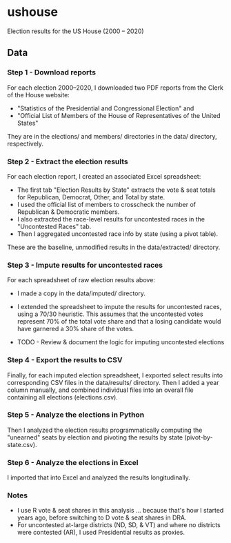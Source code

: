 # ushouse

Election results for the US House (2000 – 2020)

## Data

### Step 1 - Download reports

For each election 2000–2020, I downloaded two PDF reports from the Clerk of the
House website:

* "Statistics of the Presidential and Congressional Election" and
* "Official List of Members of the House of Representatives of the United States"

They are in the elections/ and members/ directories in the data/
directory, respectively.

### Step 2 - Extract the election results

For each election report, I created an associated Excel spreadsheet:

* The first tab "Election Results by State" extracts the vote & seat totals for
Republican, Democrat, Other, and Total by state.
* I used the official list of members to crosscheck the number of Republican &
Democratic members.
* I also extracted the race-level results for uncontested races in the "Uncontested
Races" tab.
* Then I aggregated uncontested race info by state (using a pivot table).

These are the baseline, unmodified results in the data/extracted/ directory.

### Step 3 - Impute results for uncontested races

For each spreadsheet of raw election results above:

* I made a copy in the data/imputed/ directory.
* I extended the spreadsheet to impute the results for uncontested races, using
a 70/30 heuristic. This assumes that the uncontested votes represent 70% of the
total vote share and that a losing candidate would have garnered a 30% share of
the votes.

* TODO - Review & document the logic for imputing uncontested elections

### Step 4 - Export the results to CSV

Finally, for each imputed election spreadsheet, I exported select results into
corresponding CSV files in the data/results/ directory. Then I added a year column manually, and
combined individual files into an overall file containing all elections (elections.csv). 

### Step 5 - Analyze the elections in Python

Then I analyzed the election results programmatically
computing the "unearned" seats by election and pivoting the results by state
(pivot-by-state.csv).

### Step 6 - Analyze the elections in Excel

I imported that into Excel and analyzed the results longitudinally.

### Notes

* I use R vote & seat shares in this analysis ... because that's how I started years ago, before switching to D vote & seat shares in DRA. 
* For uncontested at-large districts (ND, SD, & VT) and where no districts were contested (AR), I used Presidential results as proxies.

